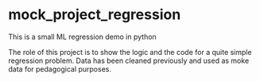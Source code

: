 # mock_project_regression
This is a small ML regression demo in python

The role of this project is to show the logic and the code for a quite simple regression problem. Data has been cleaned previously and used as moke data for pedagogical purposes. 

[bike]: https://images.unsplash.com/photo-1455641374154-422f32e234cd?ixlib=rb-1.2.1&ixid=eyJhcHBfaWQiOjEyMDd9&auto=format&fit=crop&w=1189&q=80

